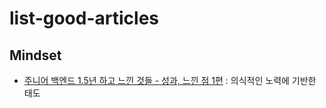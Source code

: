 # list-good-articles

## Mindset
- [주니어 백엔드 1.5년 하고 느낀 것들 - 성과, 느낀 점 1편](https://velog.io/@city7310/%EC%A3%BC%EB%8B%88%EC%96%B4%EB%A1%9C-1%EB%85%84-%EC%9D%BC%ED%95%98%EA%B3%A0-%EB%8A%90%EB%82%80-%EA%B2%83%EB%93%A4) : 의식적인 노력에 기반한 태도
